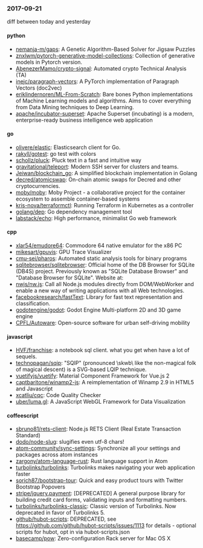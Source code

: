 ### 2017-09-21
diff between today and yesterday

#### python
* [nemanja-m/gaps](https://github.com/nemanja-m/gaps): A Genetic Algorithm-Based Solver for Jigsaw Puzzles 
* [znxlwm/pytorch-generative-model-collections](https://github.com/znxlwm/pytorch-generative-model-collections): Collection of generative models in Pytorch version.
* [AbenezerMamo/crypto-signal](https://github.com/AbenezerMamo/crypto-signal): Automated crypto Technical Analysis (TA)
* [inejc/paragraph-vectors](https://github.com/inejc/paragraph-vectors): A PyTorch implementation of Paragraph Vectors (doc2vec)
* [eriklindernoren/ML-From-Scratch](https://github.com/eriklindernoren/ML-From-Scratch): Bare bones Python implementations of Machine Learning models and algorithms. Aims to cover everything from Data Mining techniques to Deep Learning.
* [apache/incubator-superset](https://github.com/apache/incubator-superset): Apache Superset (incubating) is a modern, enterprise-ready business intelligence web application

#### go
* [olivere/elastic](https://github.com/olivere/elastic): Elasticsearch client for Go.
* [rakyll/gotest](https://github.com/rakyll/gotest): go test with colors
* [schollz/pluck](https://github.com/schollz/pluck): Pluck text in a fast and intuitive way 
* [gravitational/teleport](https://github.com/gravitational/teleport): Modern SSH server for clusters and teams.
* [Jeiwan/blockchain_go](https://github.com/Jeiwan/blockchain_go): A simplified blockchain implementation in Golang
* [decred/atomicswap](https://github.com/decred/atomicswap): On-chain atomic swaps for Decred and other cryptocurrencies.
* [moby/moby](https://github.com/moby/moby): Moby Project - a collaborative project for the container ecosystem to assemble container-based systems
* [kris-nova/terraformctl](https://github.com/kris-nova/terraformctl): Running Terraform in Kubernetes as a controller
* [golang/dep](https://github.com/golang/dep): Go dependency management tool
* [labstack/echo](https://github.com/labstack/echo): High performance, minimalist Go web framework

#### cpp
* [xlar54/emudore64](https://github.com/xlar54/emudore64): Commodore 64 native emulator for the x86 PC
* [mikesart/gpuvis](https://github.com/mikesart/gpuvis): GPU Trace Visualizer
* [cmu-sei/pharos](https://github.com/cmu-sei/pharos): Automated static analysis tools for binary programs
* [sqlitebrowser/sqlitebrowser](https://github.com/sqlitebrowser/sqlitebrowser): Official home of the DB Browser for SQLite (DB4S) project. Previously known as "SQLite Database Browser" and "Database Browser for SQLite". Website at:
* [nwjs/nw.js](https://github.com/nwjs/nw.js): Call all Node.js modules directly from DOM/WebWorker and enable a new way of writing applications with all Web technologies.
* [facebookresearch/fastText](https://github.com/facebookresearch/fastText): Library for fast text representation and classification.
* [godotengine/godot](https://github.com/godotengine/godot): Godot Engine  Multi-platform 2D and 3D game engine
* [CPFL/Autoware](https://github.com/CPFL/Autoware): Open-source software for urban self-driving mobility

#### javascript
* [HVF/franchise](https://github.com/HVF/franchise):  a notebook sql client. what you get when have a lot of sequels.
* [technopagan/sqip](https://github.com/technopagan/sqip): "SQIP" (pronounced \skwb\ like the non-magical folk of magical descent) is a SVG-based LQIP technique.
* [vuetifyjs/vuetify](https://github.com/vuetifyjs/vuetify): Material Component Framework for Vue.js 2
* [captbaritone/winamp2-js](https://github.com/captbaritone/winamp2-js): A reimplementation of Winamp 2.9 in HTML5 and Javascript
* [xcatliu/cqc](https://github.com/xcatliu/cqc): Code Quality Checker
* [uber/luma.gl](https://github.com/uber/luma.gl): A JavaScript WebGL Framework for Data Visualization

#### coffeescript
* [sbruno81/rets-client](https://github.com/sbruno81/rets-client): Node.js RETS Client (Real Estate Transaction Standard)
* [dodo/node-slug](https://github.com/dodo/node-slug): slugifies even utf-8 chars!
* [atom-community/sync-settings](https://github.com/atom-community/sync-settings): Synchronize all your settings and packages across atom instances
* [zargony/atom-language-rust](https://github.com/zargony/atom-language-rust): Rust language support in Atom
* [turbolinks/turbolinks](https://github.com/turbolinks/turbolinks): Turbolinks makes navigating your web application faster
* [sorich87/bootstrap-tour](https://github.com/sorich87/bootstrap-tour): Quick and easy product tours with Twitter Bootstrap Popovers
* [stripe/jquery.payment](https://github.com/stripe/jquery.payment): [DEPRECATED] A general purpose library for building credit card forms, validating inputs and formatting numbers.
* [turbolinks/turbolinks-classic](https://github.com/turbolinks/turbolinks-classic): Classic version of Turbolinks. Now deprecated in favor of Turbolinks 5.
* [github/hubot-scripts](https://github.com/github/hubot-scripts): DEPRECATED, see https://github.com/github/hubot-scripts/issues/1113 for details - optional scripts for hubot, opt in via hubot-scripts.json
* [basecamp/pow](https://github.com/basecamp/pow): Zero-configuration Rack server for Mac OS X
